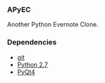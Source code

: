 ### APyEC ###
Another Python Evernote Clone.

### Dependencies ###
* [git](https://git-scm.com/)
* [Python 2.7](https://www.python.org/)
* [PyQt4](http://www.riverbankcomputing.com/software/pyqt/intro)
